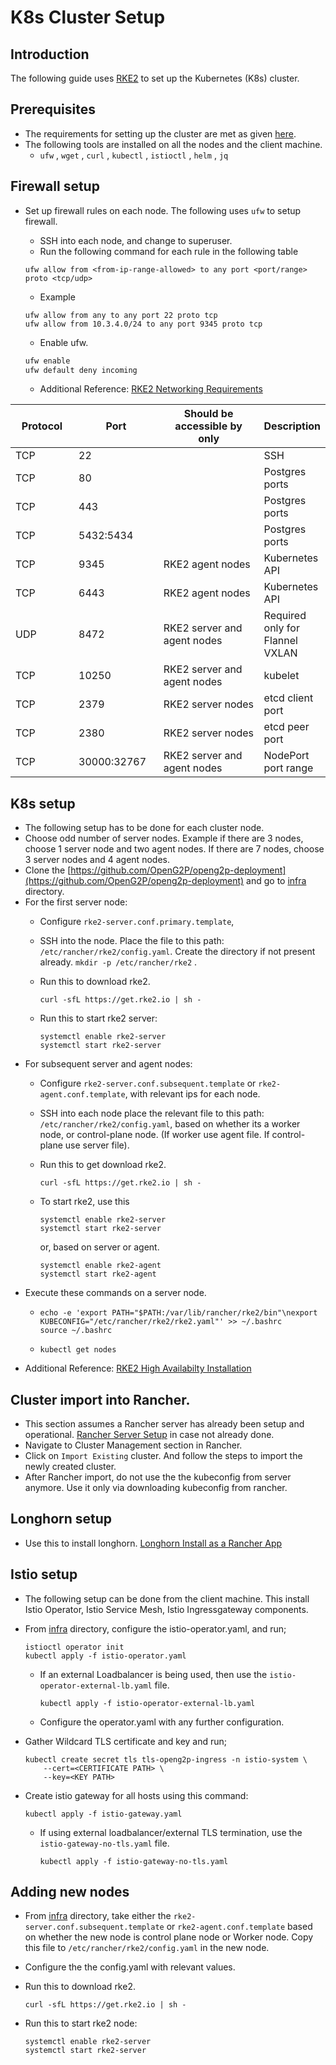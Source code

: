 # K8s Cluster Setup

## Introduction

The following guide uses [RKE2](https://docs.rke2.io) to set up the Kubernetes (K8s) cluster.

## Prerequisites

* The requirements for setting up the cluster are met as given [here](k8s-cluster-requirements.md).
* The following tools are installed on all the nodes and the client machine.
  * `ufw` , `wget` , `curl` , `kubectl` , `istioctl` , `helm` , `jq`

## Firewall setup

*   Set up firewall rules on each node. The following uses `ufw` to setup firewall.

    * SSH into each node, and change to superuser.
    * Run the following command for each rule in the following table

    ```
    ufw allow from <from-ip-range-allowed> to any port <port/range> proto <tcp/udp>
    ```

    * Example

    ```
    ufw allow from any to any port 22 proto tcp
    ufw allow from 10.3.4.0/24 to any port 9345 proto tcp
    ```

    * Enable ufw.

    ```bash
    ufw enable
    ufw default deny incoming
    ```

    * Additional Reference: [RKE2 Networking Requirements](https://docs.rke2.io/install/requirements#networking)

<table><thead><tr><th width="126">Protocol</th><th width="144">Port</th><th width="272">Should be accessible by only</th><th>Description</th></tr></thead><tbody><tr><td>TCP</td><td>22</td><td></td><td>SSH</td></tr><tr><td>TCP</td><td>80</td><td></td><td>Postgres ports</td></tr><tr><td>TCP</td><td>443</td><td></td><td>Postgres ports</td></tr><tr><td>TCP</td><td>5432:5434</td><td></td><td>Postgres ports</td></tr><tr><td>TCP</td><td>9345</td><td>RKE2 agent nodes</td><td>Kubernetes API</td></tr><tr><td>TCP</td><td>6443</td><td>RKE2 agent nodes</td><td>Kubernetes API</td></tr><tr><td>UDP</td><td>8472</td><td>RKE2 server and agent nodes</td><td>Required only for Flannel VXLAN</td></tr><tr><td>TCP</td><td>10250</td><td>RKE2 server and agent nodes</td><td>kubelet</td></tr><tr><td>TCP</td><td>2379</td><td>RKE2 server nodes</td><td>etcd client port</td></tr><tr><td>TCP</td><td>2380</td><td>RKE2 server nodes</td><td>etcd peer port</td></tr><tr><td>TCP</td><td>30000:32767</td><td>RKE2 server and agent nodes</td><td>NodePort port range</td></tr></tbody></table>

## K8s setup

* The following setup has to be done for each cluster node.
* Choose odd number of server nodes. Example if there are 3 nodes, choose 1 server node and two agent nodes. If there are 7 nodes, choose 3 server nodes and 4 agent nodes.
* Clone the [https://github.com/OpenG2P/openg2p-deployment](https://github.com/OpenG2P/openg2p-deployment) and go to [infra](https://github.com/OpenG2P/openg2p-deployment/tree/main/infra) directory.
* For the first server node:
  * Configure `rke2-server.conf.primary.template`,
  * SSH into the node. Place the file to this path: `/etc/rancher/rke2/config.yaml`. Create the directory if not present already. `mkdir -p /etc/rancher/rke2` .
  *   Run this to download rke2.

      ```
      curl -sfL https://get.rke2.io | sh -
      ```
  *   Run this to start rke2 server:

      ```
      systemctl enable rke2-server
      systemctl start rke2-server
      ```
* For subsequent server and agent nodes:
  * Configure `rke2-server.conf.subsequent.template` or `rke2-agent.conf.template`, with relevant ips for each node.
  * SSH into each node place the relevant file to this path: `/etc/rancher/rke2/config.yaml`, based on whether its a worker node, or control-plane node. (If worker use agent file. If control-plane use server file).
  *   Run this to get download rke2.

      ```
      curl -sfL https://get.rke2.io | sh -
      ```
  *   To start rke2, use this

      ```
      systemctl enable rke2-server
      systemctl start rke2-server
      ```

      or, based on server or agent.

      ```
      systemctl enable rke2-agent
      systemctl start rke2-agent
      ```
* Execute these commands on a server node.
  * ```
    echo -e 'export PATH="$PATH:/var/lib/rancher/rke2/bin"\nexport KUBECONFIG="/etc/rancher/rke2/rke2.yaml"' >> ~/.bashrc
    source ~/.bashrc
    ```
  * ```
    kubectl get nodes
    ```
* Additional Reference: [RKE2 High Availabilty Installation](https://docs.rke2.io/install/ha)

## Cluster import into Rancher.

* This section assumes a Rancher server has already been setup and operational. [Rancher Server Setup](rancher-server-setup.md) in case not already done.
* Navigate to Cluster Management section in Rancher.
* Click on `Import Existing` cluster. And follow the steps to import the newly created cluster.
* After Rancher import, do not use the the kubeconfig from server anymore. Use it only via downloading kubeconfig from rancher.

## Longhorn setup

* Use this to install longhorn. [Longhorn Install as a Rancher App](https://longhorn.io/docs/1.3.2/deploy/install/install-with-rancher/)

## Istio setup

* The following setup can be done from the client machine. This install Istio Operator, Istio Service Mesh, Istio Ingressgateway components.
*   From [infra](https://github.com/OpenG2P/openg2p-deployment/tree/main/infra) directory, configure the istio-operator.yaml, and run;

    ```
    istioctl operator init
    kubectl apply -f istio-operator.yaml
    ```

    *   If an external Loadbalancer is being used, then use the `istio-operator-external-lb.yaml` file.

        ```
        kubectl apply -f istio-operator-external-lb.yaml
        ```
    * Configure the operator.yaml with any further configuration.
*   Gather Wildcard TLS certificate and key and run;

    ```
    kubectl create secret tls tls-openg2p-ingress -n istio-system \
        --cert=<CERTIFICATE PATH> \
        --key=<KEY PATH>
    ```
*   Create istio gateway for all hosts using this command:

    ```
    kubectl apply -f istio-gateway.yaml
    ```

    *   If using external loadbalancer/external TLS termination, use the `istio-gateway-no-tls.yaml` file.

        ```
        kubectl apply -f istio-gateway-no-tls.yaml
        ```

## Adding new nodes

* From [infra](https://github.com/OpenG2P/openg2p-deployment/tree/main/infra) directory, take either the `rke2-server.conf.subsequent.template` or `rke2-agent.conf.template` based on whether the new node is control plane node or Worker node. Copy this file to `/etc/rancher/rke2/config.yaml` in the new node.
* Configure the the config.yaml with relevant values.
*   Run this to download rke2.

    ```
    curl -sfL https://get.rke2.io | sh -
    ```
*   Run this to start rke2 node:

    ```
    systemctl enable rke2-server
    systemctl start rke2-server
    ```
